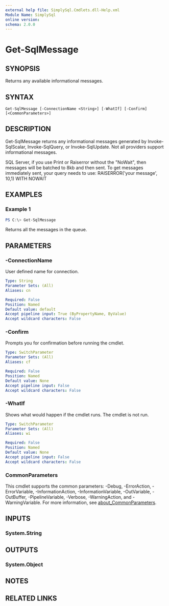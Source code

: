 ```yaml
---
external help file: SimplySql.Cmdlets.dll-Help.xml
Module Name: SimplySql
online version:
schema: 2.0.0
---
```


# Get-SqlMessage

## SYNOPSIS
Returns any available informational messages.

## SYNTAX

```
Get-SqlMessage [-ConnectionName <String>] [-WhatIf] [-Confirm] [<CommonParameters>]
```

## DESCRIPTION
 Get-SqlMessage returns any informational messages generated by Invoke-SqlScalar, Invoke-SqlQuery, or Invoke-SqlUpdate.  Not all providers support informational messages.

SQL Server, if you use Print or Raiserror without the "NoWait", then messages will be batched to 8kb and then sent.  To get messages immediately sent, your query needs to use:
    RAISERROR('your message', 10,1) WITH NOWAIT

## EXAMPLES

### Example 1
```powershell
PS C:\> Get-SqlMessage
```

Returns all the messages in the queue.

## PARAMETERS

### -ConnectionName
User defined name for connection.

```yaml
Type: String
Parameter Sets: (All)
Aliases: cn

Required: False
Position: Named
Default value: default
Accept pipeline input: True (ByPropertyName, ByValue)
Accept wildcard characters: False
```

### -Confirm
Prompts you for confirmation before running the cmdlet.

```yaml
Type: SwitchParameter
Parameter Sets: (All)
Aliases: cf

Required: False
Position: Named
Default value: None
Accept pipeline input: False
Accept wildcard characters: False
```

### -WhatIf
Shows what would happen if the cmdlet runs.
The cmdlet is not run.

```yaml
Type: SwitchParameter
Parameter Sets: (All)
Aliases: wi

Required: False
Position: Named
Default value: None
Accept pipeline input: False
Accept wildcard characters: False
```

### CommonParameters
This cmdlet supports the common parameters: -Debug, -ErrorAction, -ErrorVariable, -InformationAction, -InformationVariable, -OutVariable, -OutBuffer, -PipelineVariable, -Verbose, -WarningAction, and -WarningVariable. For more information, see [about_CommonParameters](http://go.microsoft.com/fwlink/?LinkID=113216).

## INPUTS

### System.String
## OUTPUTS

### System.Object
## NOTES

## RELATED LINKS
